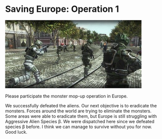 # Saving Europe: Operation 1

![Saving Europe: Operation 1](../images/missions_thumbnails/M007_5.jpg)

Please participate the monster mop-up operation in Europe.

We successfully defeated the aliens. Our next objective is to eradicate the monsters.
Forces around the world are trying to eliminate the monsters. Some areas were able to eradicate them, but Europe is still struggling with Aggressive Alien Species β. We were dispatched here since we defeated species β before. I think we can manage to survive without you for now. Good luck.
